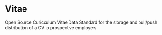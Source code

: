 # Vitae
Open Source Curicculum Vitae Data Standard for the storage and pull/push distribution of a CV to prospective employers
